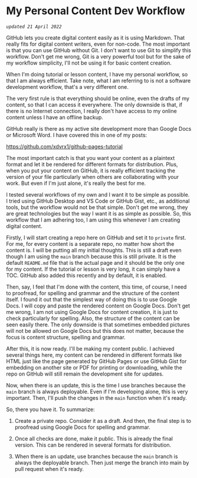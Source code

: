 # My Personal Content Dev Workflow

*`updated 21 April 2022`*

GitHub lets you create digital content
easily as it is using Markdown. That 
really fits for digital content writers,
even for non-code. The most important
is that you can use GitHub without
Git. I don't want to use Git to simplify
this workflow. Don't get me wrong,
Git is a very powerful tool but
for the sake of my workflow simplicity,
I'll not be using it for basic
content creation.

When I'm doing tutorial or lesson 
content, I have my personal 
workflow, so that I am always efficient.
Take note, what I am referring to
is not a software development workflow,
that's a very different one.

The very first rule is that everything
should be online, even the drafts of 
my content, so that I can access it
everywhere. The only downside is that,
if there is no Internet connection, I really 
don't have access to my online content
unless I have an offline backup.

GitHub really is there as my active
site development more than Google Docs
or Microsoft Word. I have covered
this in one of my posts:

<https://github.com/xdvrx1/github-pages-tutorial>

The most important catch is that
you want your content as a plaintext 
format and let it be rendered for
different formats for distribution.
Plus, when you put your content on 
GitHub, it is really efficient
tracking the version of your file
particularly when others
are collaborating with your work.
But even if I'm just alone, it's 
really the best for me.

I tested several workflows of my
own and I want it to be simple as
possible. I tried using GitHub 
Desktop and VS Code or GitHub Gist, etc.,
as additional tools, 
but the workflow would not be that simple.
Don't get me wrong, they are great
technologies but the way I want it
is as simple as possible. So, 
this workflow that I am adhering
too, I am using this whenever
I am creating digital content.

Firstly, I will start creating
a repo here on GitHub and set it
to `private` first. For me, for every
content is a separate repo, no
matter how short the content is.
I will be putting all my 
initial thoughts.
This is still a draft even though
I am using the `main` branch because
this is still private. It is the 
default `README.md` file that is the 
actual page and it should be the only
one for my content. If the
tutorial or lesson is very long,
it can simply have a TOC. GitHub
also added this recently and
by default, it is enabled.

Then, say, I feel that I'm done with
the content, this time, of course, 
I need to proofread, for spelling
and grammar and the structure of the
content itself. I found it out that
the simplest way of doing this
is to use Google Docs. I will 
copy and paste the rendered content
on Google Docs. Don't get me wrong,
I am not using Google Docs
for content creation, 
it is just to check particularly for
spelling. Also, the
structure of the content can be
seen easily there. The only downside
is that sometimes embedded pictures will
not be allowed
on Google Docs but this does
not matter, because the focus
is content structure, spelling
and grammar.

After this, it is now ready. I'll
be making my content public. I
achieved several things here, my
content can be rendered in different
formats like HTML just like the
page generated by GitHub Pages 
or use GitHub Gist
for embedding on another site
or PDF for printing
or downloading, while the repo
on GitHub will still remain the
development site for updates.

Now, when there is an update, this
is the time I use branches 
because the `main` branch is 
always deployable. Even if I'm 
developing alone, this is very 
important. Then, I'll push the changes
in the `main` function when it's
ready.

So, there you have it. To summarize:
1. Create a private repo. Consider it
as a draft. And then, the final step
is to proofread using Google Docs
for spelling and grammar.

2. Once all checks are done, make it
public. This is already the final version.
This can be rendered in several formats
for distribution.

3. When there is an update, use 
branches because the `main` branch
is always the deployable branch.
Then just merge the branch into
main by pull request when
it's ready.
